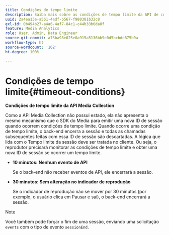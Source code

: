 ```yaml
---
title: Condições de tempo limite
description: Saiba mais sobre as condições de tempo limite da API de coleção de mídia de streaming.
uuid: 2a4ea13e-a561-4adf-b567-f980301b32c8
exl-id: 0b494b27-a4a6-4af7-84c1-c44b33b6da8f
feature: Media Analytics
role: User, Admin, Data Engineer
source-git-commit: a73ba98e025e0a915a5136bb9e0d5bcbde875b0a
workflow-type: ht
source-wordcount: '162'
ht-degree: 100%

---
```


# Condições de tempo limite{#timeout-conditions}

**Condições de tempo limite da API Media Collection**

Como a API Media Collection não possui estado, ela não apresenta o mesmo mecanismo que o SDK do Media para emitir uma nova ID de sessão quando ocorrem condições de tempo limite. Quando ocorre uma condição de tempo limite, o back-end encerra a sessão e todas as chamadas subsequentes feitas com essa ID de sessão são descartadas. A lógica que lida com o Tempo limite da sessão deve ser tratada no cliente. Ou seja, o reprodutor precisará monitorar as condições de tempo limite e obter uma nova ID de sessão se ocorrer um tempo limite.

* **10 minutos: Nenhum evento de API**

   Se o back-end não receber eventos de API, ele encerrará a sessão.
* **30 minutos: Sem alteração no indicador de reprodução**

   Se o indicador de reprodução não se mover por 30 minutos (por exemplo, o usuário clica em Pausar e sai), o back-end encerrará a sessão.

>[!NOTE]
>
>Você também pode forçar o fim de uma sessão, enviando uma solicitação `events` com o tipo de evento `sessionEnd`.
